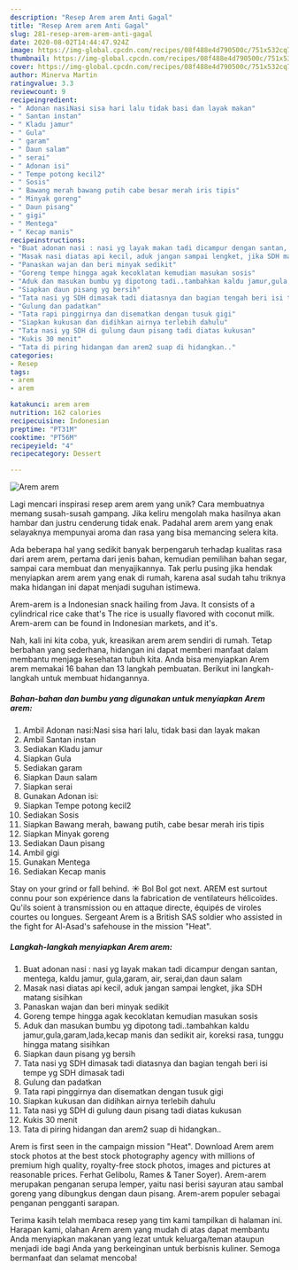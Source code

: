 ```yaml
---
description: "Resep Arem arem Anti Gagal"
title: "Resep Arem arem Anti Gagal"
slug: 281-resep-arem-arem-anti-gagal
date: 2020-08-02T14:44:47.924Z
image: https://img-global.cpcdn.com/recipes/08f488e4d790500c/751x532cq70/arem-arem-foto-resep-utama.jpg
thumbnail: https://img-global.cpcdn.com/recipes/08f488e4d790500c/751x532cq70/arem-arem-foto-resep-utama.jpg
cover: https://img-global.cpcdn.com/recipes/08f488e4d790500c/751x532cq70/arem-arem-foto-resep-utama.jpg
author: Minerva Martin
ratingvalue: 3.3
reviewcount: 9
recipeingredient:
- " Adonan nasiNasi sisa hari lalu tidak basi dan layak makan"
- " Santan instan"
- " Kladu jamur"
- " Gula"
- " garam"
- " Daun salam"
- " serai"
- " Adonan isi"
- " Tempe potong kecil2"
- " Sosis"
- " Bawang merah bawang putih cabe besar merah iris tipis"
- " Minyak goreng"
- " Daun pisang"
- " gigi"
- " Mentega"
- " Kecap manis"
recipeinstructions:
- "Buat adonan nasi : nasi yg layak makan tadi dicampur dengan santan, mentega, kaldu jamur, gula,garam, air, serai,dan daun salam"
- "Masak nasi diatas api kecil, aduk jangan sampai lengket, jika SDH matang sisihkan"
- "Panaskan wajan dan beri minyak sedikit"
- "Goreng tempe hingga agak kecoklatan kemudian masukan sosis"
- "Aduk dan masukan bumbu yg dipotong tadi..tambahkan kaldu jamur,gula,garam,lada,kecap manis dan sedikit air, koreksi rasa, tunggu hingga matang sisihkan"
- "Siapkan daun pisang yg bersih"
- "Tata nasi yg SDH dimasak tadi diatasnya dan bagian tengah beri isi tempe yg SDH dimasak tadi"
- "Gulung dan padatkan"
- "Tata rapi pinggirnya dan disematkan dengan tusuk gigi"
- "Siapkan kukusan dan didihkan airnya terlebih dahulu"
- "Tata nasi yg SDH di gulung daun pisang tadi diatas kukusan"
- "Kukis 30 menit"
- "Tata di piring hidangan dan arem2 suap di hidangkan.."
categories:
- Resep
tags:
- arem
- arem

katakunci: arem arem 
nutrition: 162 calories
recipecuisine: Indonesian
preptime: "PT31M"
cooktime: "PT56M"
recipeyield: "4"
recipecategory: Dessert

---
```



![Arem arem](https://img-global.cpcdn.com/recipes/08f488e4d790500c/751x532cq70/arem-arem-foto-resep-utama.jpg)

Lagi mencari inspirasi resep arem arem yang unik? Cara membuatnya memang susah-susah gampang. Jika keliru mengolah maka hasilnya akan hambar dan justru cenderung tidak enak. Padahal arem arem yang enak selayaknya mempunyai aroma dan rasa yang bisa memancing selera kita.

Ada beberapa hal yang sedikit banyak berpengaruh terhadap kualitas rasa dari arem arem, pertama dari jenis bahan, kemudian pemilihan bahan segar, sampai cara membuat dan menyajikannya. Tak perlu pusing jika hendak menyiapkan arem arem yang enak di rumah, karena asal sudah tahu triknya maka hidangan ini dapat menjadi suguhan istimewa.

Arem-arem is a Indonesian snack hailing from Java. It consists of a cylindrical rice cake that&#39;s The rice is usually flavored with coconut milk. Arem-arem can be found in Indonesian markets, and it&#39;s.


Nah, kali ini kita coba, yuk, kreasikan arem arem sendiri di rumah. Tetap berbahan yang sederhana, hidangan ini dapat memberi manfaat dalam membantu menjaga kesehatan tubuh kita. Anda bisa menyiapkan Arem arem memakai 16 bahan dan 13 langkah pembuatan. Berikut ini langkah-langkah untuk membuat hidangannya.

<!--inarticleads1-->

##### Bahan-bahan dan bumbu yang digunakan untuk menyiapkan Arem arem:

1. Ambil  Adonan nasi:Nasi sisa hari lalu, tidak basi dan layak makan
1. Ambil  Santan instan
1. Sediakan  Kladu jamur
1. Siapkan  Gula
1. Sediakan  garam
1. Siapkan  Daun salam
1. Siapkan  serai
1. Gunakan  Adonan isi:
1. Siapkan  Tempe potong kecil2
1. Sediakan  Sosis
1. Siapkan  Bawang merah, bawang putih, cabe besar merah iris tipis
1. Siapkan  Minyak goreng
1. Sediakan  Daun pisang
1. Ambil  gigi
1. Gunakan  Mentega
1. Sediakan  Kecap manis


Stay on your grind or fall behind. ☀️ Bol Bol got next. AREM est surtout connu pour son expérience dans la fabrication de ventilateurs hélicoïdes. Qu&#39;ils soient à transmission ou en attaque directe, équipés de viroles courtes ou longues. Sergeant Arem is a British SAS soldier who assisted in the fight for Al-Asad&#39;s safehouse in the mission &#34;Heat&#34;. 

<!--inarticleads2-->

##### Langkah-langkah menyiapkan Arem arem:

1. Buat adonan nasi : nasi yg layak makan tadi dicampur dengan santan, mentega, kaldu jamur, gula,garam, air, serai,dan daun salam
1. Masak nasi diatas api kecil, aduk jangan sampai lengket, jika SDH matang sisihkan
1. Panaskan wajan dan beri minyak sedikit
1. Goreng tempe hingga agak kecoklatan kemudian masukan sosis
1. Aduk dan masukan bumbu yg dipotong tadi..tambahkan kaldu jamur,gula,garam,lada,kecap manis dan sedikit air, koreksi rasa, tunggu hingga matang sisihkan
1. Siapkan daun pisang yg bersih
1. Tata nasi yg SDH dimasak tadi diatasnya dan bagian tengah beri isi tempe yg SDH dimasak tadi
1. Gulung dan padatkan
1. Tata rapi pinggirnya dan disematkan dengan tusuk gigi
1. Siapkan kukusan dan didihkan airnya terlebih dahulu
1. Tata nasi yg SDH di gulung daun pisang tadi diatas kukusan
1. Kukis 30 menit
1. Tata di piring hidangan dan arem2 suap di hidangkan..


Arem is first seen in the campaign mission &#34;Heat&#34;. Download Arem arem stock photos at the best stock photography agency with millions of premium high quality, royalty-free stock photos, images and pictures at reasonable prices. Ferhat Gelibolu, Rames &amp; Taner Soyer). Arem-arem merupakan penganan serupa lemper, yaitu nasi berisi sayuran atau sambal goreng yang dibungkus dengan daun pisang. Arem-arem populer sebagai penganan pengganti sarapan. 

Terima kasih telah membaca resep yang tim kami tampilkan di halaman ini. Harapan kami, olahan Arem arem yang mudah di atas dapat membantu Anda menyiapkan makanan yang lezat untuk keluarga/teman ataupun menjadi ide bagi Anda yang berkeinginan untuk berbisnis kuliner. Semoga bermanfaat dan selamat mencoba!
